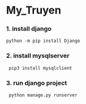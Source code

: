 # My_Truyen
### 1. install django 
   `python -m pip install Django`
### 2. install mysqlserver
  ` pip3 install mysqlclient`
### 3. run django project
  ` python manage.py runserver`
